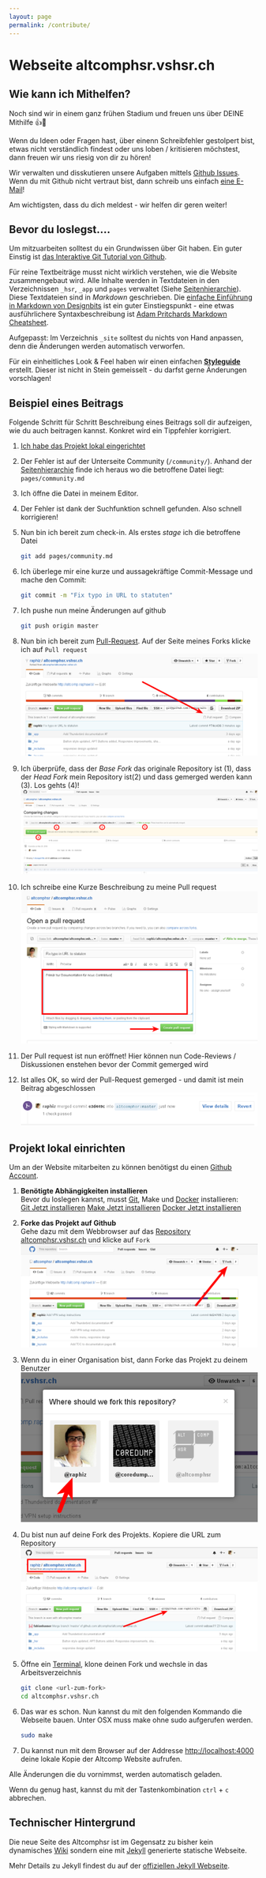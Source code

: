 ```yaml
---
layout: page
permalink: /contribute/
---
```


# Webseite altcomphsr.vshsr.ch

## Wie kann ich Mithelfen?
Noch sind wir in einem ganz frühen Stadium und freuen uns über DEINE Mithilfe :thumbsup::tada:

Wenn du Ideen oder Fragen hast, über einenn Schreibfehler gestolpert bist, etwas nicht
verständlich findest oder uns loben / kritisieren möchstest, dann freuen wir uns riesig von dir zu hören!

Wir verwalten und disskutieren unsere Aufgaben mittels [Github Issues](https://github.com/openhsr/altcomphsr.vshsr.ch/issues).
Wenn du mit Github nicht vertraut bist, dann schreib uns einfach [eine E-Mail](mailto:altcomphsr@vshsr.ch)!

Am wichtigsten, dass du dich meldest - wir helfen dir geren weiter!

## Bevor du loslegst....
Um mitzuarbeiten solltest du ein Grundwissen über Git haben. Ein guter Einstig ist [das Interaktive Git Tutorial von Github](https://try.github.io/).

Für reine Textbeiträge musst nicht wirklich verstehen, wie die Website zusammengebaut wird.
Alle Inhalte werden in Textdateien in den Verzeichnissen ``_hsr``, ``_app`` und ``pages``
verwaltet (Siehe [Seitenhierarchie]('/styleguide/#seitenhierarchie')). Diese Textdateien sind in *Markdown* geschrieben. Die [einfache Einführung in Markdown von Designbits](http://www.designbits.de/artikel/markdown-eine-kleine-einfuehrung/) ist ein guter Einstiegspunkt - eine etwas ausführlichere Syntaxbeschreibung ist [Adam Pritchards Markdown Cheatsheet](https://github.com/adam-p/markdown-here/wiki/Markdown-Cheatsheet).

Aufgepasst: Im Verzeichnis ``_site`` solltest du nichts von Hand anpassen, denn die Änderungen werden automatisch verworfen.

Für ein einheitliches Look & Feel haben wir einen einfachen **[Styleguide](http://altcomphsr.vshsr.ch/styleguide/)** erstellt. Dieser ist nicht in Stein gemeisselt - du darfst gerne Änderungen vorschlagen!


## Beispiel eines Beitrags
Folgende Schritt für Schritt Beschreibung eines Beitrags soll dir aufzeigen,
wie du auch beitragen kannst. Konkret wird ein Tippfehler korrigiert.

1. [Ich habe das Projekt lokal eingerichtet](#projekt-lokal-einrichten)
2. Der Fehler ist auf der Unterseite Community (`/community/`). Anhand der [Seitenhierarchie]('/styleguide/#seitenhierarchie') finde ich heraus wo die betroffene Datei liegt: `pages/community.md`
3. Ich öffne die Datei in meinem Editor.
4. Der Fehler ist dank der Suchfunktion schnell gefunden. Also schnell korrigieren!
5. Nun bin ich bereit zum check-in. Als erstes *stage* ich die betroffene Datei

    ```bash
    git add pages/community.md
    ```
6. Ich überlege mir eine kurze und aussagekräftige Commit-Message und mache den Commit:

    ```bash
    git commit -m "Fix typo in URL to statuten"
    ```
7. Ich pushe nun meine Änderungen auf github

    ```bash
    git push origin master
    ```
8. Nun bin ich bereit zum [Pull-Request](https://help.github.com/articles/using-pull-requests/).
   Auf der Seite meines Forks klicke ich auf `Pull request` <br>
   ![Screenshot zum start eines Pull requests](/assets/contribute/beispiel_beitrag_1.png)
9. Ich überprüfe, dass der *Base Fork* das originale Repository ist (1), dass der *Head Fork*
   mein Repository ist(2) und dass gemerged werden kann (3). Los gehts (4)! <br>
   ![Screenshot zur Überprüfung des Pull requests](/assets/contribute/beispiel_beitrag_2.png)
10. Ich schreibe eine Kurze Beschreibung zu meine Pull request <br>
    ![Screenshot zur Beschreibung](/assets/contribute/beispiel_beitrag_3.png)
11. Der Pull request ist nun eröffnet! Hier können nun Code-Reviews / Diskussionen enstehen bevor
    der Commit gemerged wird
12. Ist alles OK, so wird der Pull-Request gemerged - und damit ist mein Beitrag abgeschlossen
    ![Screenshot - gemerged](/assets/contribute/beispiel_beitrag_4.png)


## Projekt lokal einrichten

Um an der Website mitarbeiten zu können benötigst du einen [Github Account](http://github.com/join).

1. **Benötigte Abhängigkeiten installieren**<br>
   Bevor du loslegen kannst, musst [Git](https://git-scm.com/), Make und [Docker](https://docs.docker.com/engine/installation/) installieren: <br>
   [Git Jetzt installieren](apt://git)
   [Make Jetzt installieren](apt://make)
   [Docker Jetzt installieren](apt://docker)
2. **Forke das Projekt auf Github**<br>
   Gehe dazu mit dem Webbrowser auf das [Repository altcomphsr.vshsr.ch](https://github.com/openhsr/altcomphsr.vshsr.ch) und klicke auf `Fork`<br>
   ![Screenshot zum Forken eines Projekts](/assets/contribute/projekt_einrichten_1.png)
3. Wenn du in einer Organisation bist, dann Forke das Projekt zu deinem Benutzer<br>
   ![Screenshot wohin geforkt werden soll](/assets/contribute/projekt_einrichten_2.png)
4. Du bist nun auf deine Fork des Projekts. Kopiere die URL zum Repository
   ![Screenshot des neu erstellten Forks](/assets/contribute/projekt_einrichten_3.png)
5. Öffne ein [Terminal](https://wiki.ubuntuusers.de/Terminal/), klone deinen Fork und wechsle in das Arbeitsverzeichnis

    ```bash
    git clone <url-zum-fork>
    cd altcomphsr.vshsr.ch
    ```
6. Das war es schon. Nun kannst du mit den folgenden Kommando die Webseite bauen. Unter OSX muss make ohne sudo aufgerufen werden.

    ```bash
    sudo make
    ```
7. Du kannst nun mit dem Browser auf der Addresse <http://localhost:4000> deine lokale Kopie der Altcomp Website aufrufen.

Alle Änderungen die du vornimmst, werden automatisch geladen.

Wenn du genug hast, kannst du mit der Tastenkombination ``ctrl`` + ``c`` abbrechen.

## Technischer Hintergrund
Die neue Seite des Altcomphsr ist im Gegensatz zu bisher kein dynamisches [Wiki](https://de.wikipedia.org/wiki/Wiki) sondern eine mit [Jekyll](http://jekyllrb.com) generierte statische Webseite.

Mehr Details zu Jekyll findest du auf der [offiziellen Jekyll Webseite](http://jekyllrb.com).

